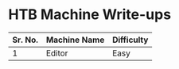# HTB Machine Write-ups

| Sr. No. | Machine Name                          | Difficulty  |
| ------- | ------------------------------------- | ----------- |
| 1       | Editor                                | Easy        |
